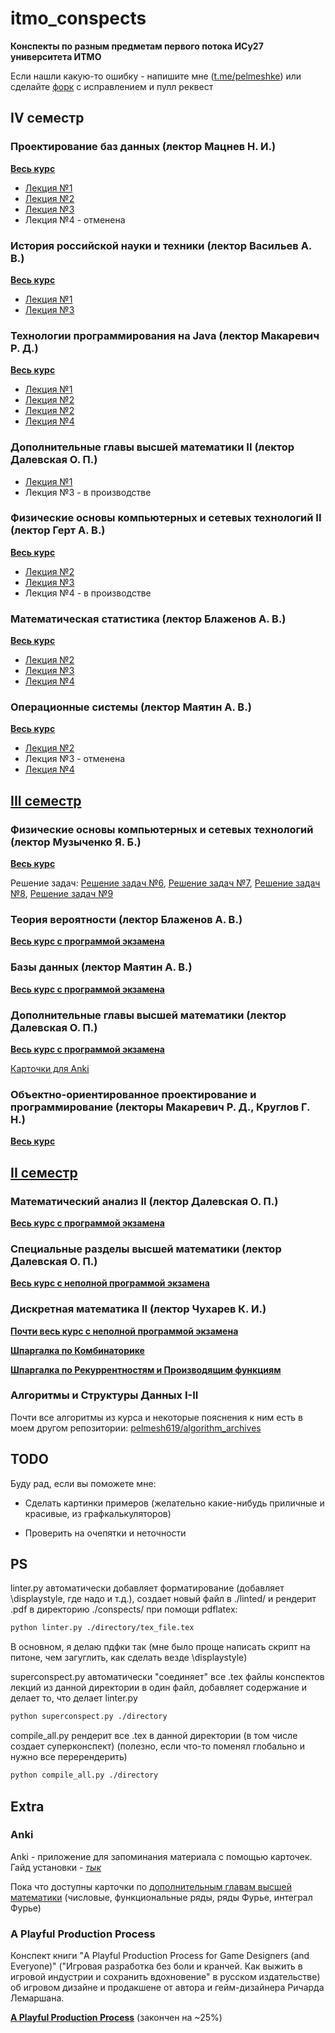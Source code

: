 # itmo_conspects

**Конспекты по разным предметам первого потока ИСy27 университета ИТМО**

Если нашли какую-то ошибку - напишите мне ([t.me/pelmeshke](https://t.me/pelmeshke)) или сделайте [форк](https://github.com/pelmesh619/itmo_conspects/fork) с исправлением и пулл реквест

## IV семестр

### Проектирование баз данных (лектор Мацнев Н. И.)

[**Весь курс**](https://pelmesh619.github.io/itmo_conspects/dbdesign/dbdesign_superconspect.html)

* [Лекция №1](https://pelmesh619.github.io/itmo_conspects/dbdesign/dbdesign_2025_02_05.html) <!-- Мацнев -->
* [Лекция №2](https://pelmesh619.github.io/itmo_conspects/dbdesign/dbdesign_2025_02_12.html) <!-- Мацнев -->
* [Лекция №3](https://pelmesh619.github.io/itmo_conspects/dbdesign/dbdesign_2025_02_19.html)  <!-- Мацнев -->
* Лекция №4 - отменена

### История российской науки и техники (лектор Васильев А. В.)

[**Весь курс**](https://pelmesh619.github.io/itmo_conspects/sathistory/sathistory_superconspect.html)

* [Лекция №1](https://pelmesh619.github.io/itmo_conspects/sathistory/sathistory_2025_02_06.html)
* [Лекция №3](https://pelmesh619.github.io/itmo_conspects/sathistory/sathistory_2025_02_20.html)

### Технологии программирования на Java (лектор Макаревич Р. Д.)

[**Весь курс**](https://pelmesh619.github.io/itmo_conspects/javatech/javatech_superconspect.html)

* [Лекция №1](https://pelmesh619.github.io/itmo_conspects/javatech/javatech_2025_02_07.html)
* [Лекция №2](https://pelmesh619.github.io/itmo_conspects/javatech/javatech_2025_02_14.html)
* [Лекция №2](https://pelmesh619.github.io/itmo_conspects/javatech/javatech_2025_02_21.html)
* [Лекция №4](https://pelmesh619.github.io/itmo_conspects/javatech/javatech_2025_02_28.html)

### Дополнительные главы высшей математики II (лектор Далевская О. П.)

* [Лекция №1](https://pelmesh619.github.io/itmo_conspects/conspects/addchapters2/addchapters2_2025_02_07.pdf)
* Лекция №3 - в производстве

### Физические основы компьютерных и сетевых технологий II (лектор Герт А. В.)

[**Весь курс**](https://pelmesh619.github.io/itmo_conspects/conspects/physics2/physics2_superconspect.pdf)

* [Лекция №2](https://pelmesh619.github.io/itmo_conspects/conspects/physics2/physics2_2025_02_10.pdf)
* [Лекция №3](https://pelmesh619.github.io/itmo_conspects/conspects/physics2/physics2_2025_02_17.pdf)
* Лекция №4 - в производстве

### Математическая статистика (лектор Блаженов А. В.)

[**Весь курс**](https://pelmesh619.github.io/itmo_conspects/conspects/mathstat/mathstat_superconspect.pdf)

* [Лекция №2](https://pelmesh619.github.io/itmo_conspects/conspects/mathstat/mathstat_2025_02_11.pdf)
* [Лекция №3](https://pelmesh619.github.io/itmo_conspects/conspects/mathstat/mathstat_2025_02_18.pdf)
* [Лекция №4](https://pelmesh619.github.io/itmo_conspects/conspects/mathstat/mathstat_2025_02_25.pdf)

### Операционные системы (лектор Маятин А. В.)

[**Весь курс**](https://pelmesh619.github.io/itmo_conspects/opersys/opersys_superconspect.html)

* [Лекция №2](https://pelmesh619.github.io/itmo_conspects/opersys/opersys_2025_02_11.html)
* Лекция №3 - отменена
* [Лекция №4](https://pelmesh619.github.io/itmo_conspects/opersys/opersys_2025_02_25.html)

## [III семестр](meta/III.md)

### Физические основы компьютерных и сетевых технологий (лектор Музыченко Я. Б.)

[**Весь курс**](https://pelmesh619.github.io/itmo_conspects/conspects/physics1/physics1_superconspect.pdf)

Решение задач: [Решение задач №6](https://pelmesh619.github.io/itmo_conspects/conspects/physics1/physics1_homework_6.pdf), [Решение задач №7](https://pelmesh619.github.io/itmo_conspects/conspects/physics1/physics1_homework_7.pdf), [Решение задач №8](https://pelmesh619.github.io/itmo_conspects/conspects/physics1/physics1_homework_8.pdf), [Решение задач №9](https://pelmesh619.github.io/itmo_conspects/conspects/physics1/physics1_homework_9.pdf)

### Теория вероятности (лектор Блаженов А. В.)

[**Весь курс с программой экзамена**](https://pelmesh619.github.io/itmo_conspects/conspects/probtheory/probtheory_superconspect.pdf)

### Базы данных (лектор Маятин А. В.)

[**Весь курс с программой экзамена**](https://pelmesh619.github.io/itmo_conspects/databases/databases_superconspect.html)

### Дополнительные главы высшей математики (лектор Далевская О. П.)

[**Весь курс с программой экзамена**](https://pelmesh619.github.io/itmo_conspects/conspects/addchapters1/addchapters1_superconspect.pdf)

[Карточки для Anki](https://github.com/pelmesh619/itmo_conspects/releases/tag/anki.addchapters1.v1.1)

### Объектно-ориентированное проектирование и программирование (лекторы Макаревич Р. Д., Круглов Г. Н.)

[**Весь курс**](https://pelmesh619.github.io/itmo_conspects/oopcsharp/oopcsharp_superconspect.html)

## [II семестр](meta/II.md)

### Математический анализ II (лектор Далевская О. П.)

[**Весь курс с программой экзамена**](https://pelmesh619.github.io/itmo_conspects/conspects/calculus/calculus_superconspect.pdf)


### Специальные разделы высшей математики (лектор Далевская О. П.)

[**Весь курс с неполной программой экзамена**](https://pelmesh619.github.io/itmo_conspects/conspects/specsec/specsec_superconspect.pdf)

### Дискретная математика II (лектор Чухарев К. И.)

[**Почти весь курс с неполной программой экзамена**](https://pelmesh619.github.io/itmo_conspects/conspects/dismath/dismath_superconspect.pdf)

[**Шпаргалка по Комбинаторике**](https://pelmesh619.github.io/itmo_conspects/conspects/dismath/dismath_cheatsheet_combinatorics.pdf)

[**Шпаргалка по Рекуррентностям и Производящим функциям**](https://pelmesh619.github.io/itmo_conspects/conspects/dismath/dismath_cheatsheet_recurrences.pdf)

### Алгоритмы и Структуры Данных I-II

Почти все алгоритмы из курса и некоторые пояснения к ним есть в моем другом репозитории: [pelmesh619/algorithm_archives](https://github.com/pelmesh619/algorithm_archives)



## TODO

Буду рад, если вы поможете мне:

* Сделать картинки примеров (желательно какие-нибудь приличные и красивые, из графкалькуляторов)

* Проверить на очепятки и неточности

## PS

linter.py автоматически добавляет форматирование (добавляет \displaystyle, где надо и т.д.), создает новый файл в ./linted/ и рендерит .pdf в директорию ./conspects/ при помощи pdflatex:

```bash
python linter.py ./directory/tex_file.tex
```

В основном, я делаю пдфки так (мне было проще написать скрипт на питоне, чем загуглить, как сделать везде \displaystyle)

superconspect.py автоматически "соединяет" все .tex файлы конспектов лекций из данной директории в один файл, добавляет содержание и делает то, что делает linter.py

```bash
python superconspect.py ./directory
```

compile_all.py рендерит все .tex в данной директории (в том числе создает суперконспект) (полезно, если что-то поменял глобально и нужно все перерендерить)

```bash
python compile_all.py ./directory
```


## Extra

### Anki

Anki - приложение для запоминания материала с помощью карточек. Гайд установки - [*тык*](https://pelmesh619.github.io\itmo_conspects\Add-Chapters-Cards\GUIDE.html)

Пока что доступны карточки по [дополнительным главам высшей математики](https://github.com/pelmesh619/itmo_conspects/tree/main/Add-Chapters-Cards) (числовые, функциональные ряды, ряды Фурье, интеграл Фурье)

### A Playful Production Process

Конспект книги "A Playful Production Process for Game Designers (and Everyone)"
("Игровая разработка без боли и кранчей. Как выжить в игровой индустрии и сохранить вдохновение" в русском издательстве)
об игровом дизайне и продакшене от автора и гейм-дизайнера Ричарда Лемаршана.

[**A Playful Production Process**](https://pelmesh619.github.io/itmo_conspects/aplayfulproductionprocess/aplayfulproductionprocess_superconspect.html) (закончен на ~25%)


